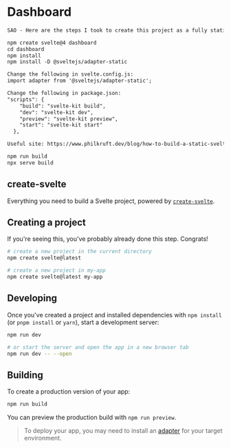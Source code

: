 # Dashboard

```txt
SAO - Here are the steps I took to create this project as a fully static site:

npm create svelte@4 dashboard
cd dashboard
npm install
npm install -D @sveltejs/adapter-static

Change the following in svelte.config.js:
import adapter from '@sveltejs/adapter-static';

Change the following in package.json:
"scripts": {
    "build": "svelte-kit build",
    "dev": "svelte-kit dev",
    "preview": "svelte-kit preview",
    "start": "svelte-kit start"
  },

Useful site: https://www.philkruft.dev/blog/how-to-build-a-static-sveltekit-site/

npm run build
npx serve build
```

## create-svelte

Everything you need to build a Svelte project, powered by [`create-svelte`](https://github.com/sveltejs/kit/tree/master/packages/create-svelte).

## Creating a project

If you're seeing this, you've probably already done this step. Congrats!

```bash
# create a new project in the current directory
npm create svelte@latest

# create a new project in my-app
npm create svelte@latest my-app
```

## Developing

Once you've created a project and installed dependencies with `npm install` (or `pnpm install` or `yarn`), start a development server:

```bash
npm run dev

# or start the server and open the app in a new browser tab
npm run dev -- --open
```

## Building

To create a production version of your app:

```bash
npm run build
```

You can preview the production build with `npm run preview`.

> To deploy your app, you may need to install an [adapter](https://kit.svelte.dev/docs/adapters) for your target environment.
